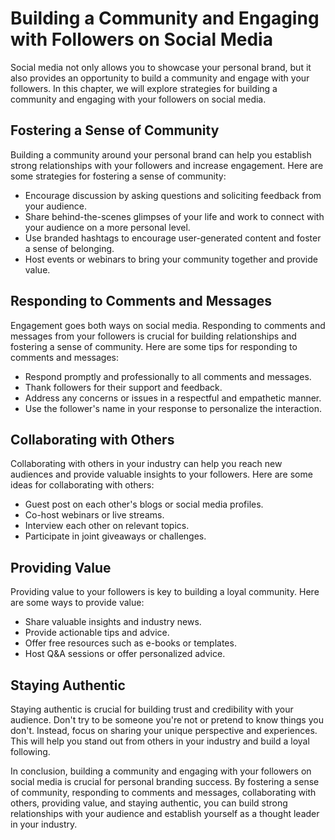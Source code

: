 Building a Community and Engaging with Followers on Social Media
==========================================================================================================================

Social media not only allows you to showcase your personal brand, but it also provides an opportunity to build a community and engage with your followers. In this chapter, we will explore strategies for building a community and engaging with your followers on social media.

Fostering a Sense of Community
------------------------------

Building a community around your personal brand can help you establish strong relationships with your followers and increase engagement. Here are some strategies for fostering a sense of community:

* Encourage discussion by asking questions and soliciting feedback from your audience.
* Share behind-the-scenes glimpses of your life and work to connect with your audience on a more personal level.
* Use branded hashtags to encourage user-generated content and foster a sense of belonging.
* Host events or webinars to bring your community together and provide value.

Responding to Comments and Messages
-----------------------------------

Engagement goes both ways on social media. Responding to comments and messages from your followers is crucial for building relationships and fostering a sense of community. Here are some tips for responding to comments and messages:

* Respond promptly and professionally to all comments and messages.
* Thank followers for their support and feedback.
* Address any concerns or issues in a respectful and empathetic manner.
* Use the follower's name in your response to personalize the interaction.

Collaborating with Others
-------------------------

Collaborating with others in your industry can help you reach new audiences and provide valuable insights to your followers. Here are some ideas for collaborating with others:

* Guest post on each other's blogs or social media profiles.
* Co-host webinars or live streams.
* Interview each other on relevant topics.
* Participate in joint giveaways or challenges.

Providing Value
---------------

Providing value to your followers is key to building a loyal community. Here are some ways to provide value:

* Share valuable insights and industry news.
* Provide actionable tips and advice.
* Offer free resources such as e-books or templates.
* Host Q\&A sessions or offer personalized advice.

Staying Authentic
-----------------

Staying authentic is crucial for building trust and credibility with your audience. Don't try to be someone you're not or pretend to know things you don't. Instead, focus on sharing your unique perspective and experiences. This will help you stand out from others in your industry and build a loyal following.

In conclusion, building a community and engaging with your followers on social media is crucial for personal branding success. By fostering a sense of community, responding to comments and messages, collaborating with others, providing value, and staying authentic, you can build strong relationships with your audience and establish yourself as a thought leader in your industry.
